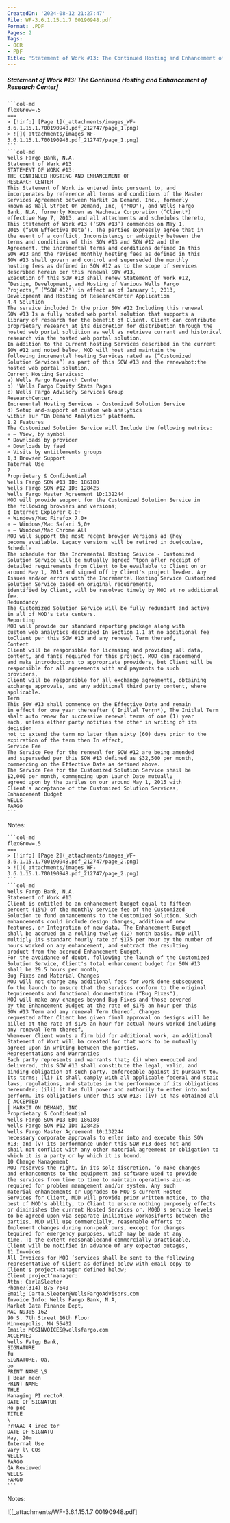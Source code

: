 ```yaml
---
CreatedOn: '2024-08-12 21:27:47'
File: WF-3.6.1.15.1.7 00190948.pdf
Format: .PDF
Pages: 2
Tags:
- OCR
- PDF
Title: 'Statement of Work #13: The Continued Hosting and Enhancement of Research Center'
---
```


##### Statement of Work #13: The Continued Hosting and Enhancement of Research Center]

  
````col
```col-md
flexGrow=.5
===
> [!info] [Page 1](_attachments/images_WF-3.6.1.15.1.700190948.pdf_212747/page_1.png)
> ![](_attachments/images_WF-3.6.1.15.1.700190948.pdf_212747/page_1.png)
```  
```col-md
Wells Fargo Bank, N.A.
Statement of Wark #13  
STATEMENT OF WORK #13:
THE CONTINUED HOSTING AND ENHANCEMENT OF
RESEARCH CENTER  
This Statement of Work is entered into pursuant to, and
incorporates by reference all terms and conditions of the Master
Services Agreement between Markit On Demand, Inc., formerly
known as Wall Street On Demand, Inc, ("MOD"), and Wells Fargo
Bank, N.A, formerly Known as Wachovia Corporation (‘Client*)
effective May 7, 2013, and all attachments and schedules thereto,
This Statement of Work #13 (‘SOW #13”) commences on May 1,
2015 (“SOW Effective Date’). The parties expressly agree that in
the event of a conflict, Inconsistency or ambiguity between the
terms and conditions of this SOW #13 and SOW #12 and the
Agreement, the incremental terms and conditions defined In this
SOW #13 and the ravised monthly hosting fees as defined in this
SOW #13 shall govern and control and superseded the monthly
hosting fees as defined in SOW #12 as to the scope of services
described herein per this renewal SOW #13,  
Execution of this SOW #13 shall renew Statement of Work #12,
“Design, Development, and Hosting of Various Wells Fargo
Projects,” (“SOW #12") in effect as of January 1, 2013,  
Development and Hosting of ResearchCenter Application  
4.4 Solution  
The service included In the prior SOW #12 Including this renewal
SOW #13 Is a fully hosted web portal solution that supports a
library of research for the benefit of Client. Client can contribute
proprietary research at its discretion for distribution through the
hosted web portal soltition as well as retrieve currant and historical
research via the hosted web portal solution,  
In addition to the Current hosting Services described in the current
SOW #12 and noted below, MOD will host and maintain the
following incremental hosting Services nated as (“Customized
Solution Services”) as part of this SOW #13 and the renewabot:the
hosted web portal solution,  
Current Hosting Services:
a) Wells Fargo Research Center
b) ‘Wells Fargo Equity Stats Pages  
c) Wells Fargo Advisory Services Group
ResearchCenter.  
Incremental Hosting Services - Customized Solution Service  
d) Setup and-support of custom web analytics
within aur “On Demand Analytics” platform.  
1.2 Features
The Customized Solution Service will Include the following metrics:
« — View, by symbol
* Downloads by provider
« Downloads by faed
« Visits by entitlements groups  
1,3 Browser Support  
Taternal Use  
7  
Proprietary & Confidential
Wells Fargo SOW #13 ID: 186180
Wells Fargo SOW #12 ID: 128425
Wells Fargo Master Agreement 1D:132244  
MOD will provide support for the Customized Solution Service in
the following browsers and versions;  
¢ Internet Explorer 8.0+  
« Windows/Mac Firefox 7.0+
« — Windows/Mac Safari 5,0+  
« — Windows/Mac Chrome All  
MOD will support the most recent browser Versions ad (hey
become available. Legacy versions will be retired in due(coulse,  
Schedule  
The schedule for the Incremental Hosting Seivice - Customized
Solution Service will be mutually agreed “tpon afler receipt of
detailed requirements from Client to be evailable to Client on or
around May 1, 2015 and signed off by Client's project leader. Any
Issues and/or errors with the Incremental Hosting Service Customized Solution Service based on original requirements,
identified by Client, will be resolved timely by MOD at no additional
fee.  
Redundancy  
The Customized Solution Service will be fully redundant and active
in all of MOD's tata centers.  
Reporting  
MOD will provide our standard reporting package along with
custom web analytics described In Section 1.1 at no additional fee
toClient per this SOW #13 and any renewal Term thereof,  
Content  
Client will be responsible for licensing and providing all data,
content, and fants required for this project. MOD can racommend
and make introductions to appropriate providers, but Client will be
responsible for all agreements with and payments to such
providers,  
Client will be responsible for all exchange agreements, obtaining
exchange approvals, and any additional third party content, where
applicable.  
Term  
This SOW #13 shall commence on the Effective Date and remain
in effect for one year thereafter (‘Inillal Terrn*), The Initlal Term
shalt auto renew for successive renewal terms of one (1) year
each, unless elther party notifies the other in writing of its decision
not to extend the term no later than sixty (60) days prior to the
expiration of the term then In effect,  
Service Fee  
The Service Fee for the renewal for SOW #12 are being amended
and superseded per this SOW #13 defined as $32,500 per month,
commencing on the Effective Date as defined above.  
The Service Fee for the Customized Solution Service shail be
$2,000 per month, commencing upon Launch Date mutually
agreed upon by the pariles on our around May 1, 2015 with
Client's acceptance of the Customized Solution Services,  
Enhancement Budget  
WELLS
FARGO  
```
````
Notes:    
````col
```col-md
flexGrow=.5
===
> [!info] [Page 2](_attachments/images_WF-3.6.1.15.1.700190948.pdf_212747/page_2.png)
> ![](_attachments/images_WF-3.6.1.15.1.700190948.pdf_212747/page_2.png)
```  
```col-md
Wells Fargo Bank, N.A.
Statement of Work #13  
Client is entitled to an enhancement budget equal to fifteen
percent (15%) of the monthly service fee of the Customized
Solution te fund enhancements to the Customized Solution. Such
enhancements could include design changes, addition of new
features, or Integration of new data. The Enhancement Budget
shall be accrued on a rolling twelve (12) month basis. MOD will
multiply its standard hourly rate of $175 per hour by the number of
hours worked on any enhancement, and subtract the resulting
product from the accrued Enhancement Budget,  
For the avoidance of doubt, following the launch of the Customized
Solution Service, Client's total enhancement budget for SOW #13
shall be 29.5 hours per month,  
Bug Fixes and Material Changes  
MOD will not charge any additional fees for work done subsequent
fo the launch to ensure that the services conform to the original
tequirements and functional documentation (“Bug Fixes"),  
MOO will make any changes beyond Bug Fixes and those covered
by the Enhancement Budget at the rate of $175 an hour per this
SOW #13 Term and any renewal Term thereof. Changes
requested after Client has given final approval on designs will be
billed at the rate of $175 an hour for actual hours worked including
any renewal Term thereof,  
Whenever Client wants a firm bid for additional work, an additional
Statement of Wort will ba created for that work to be mutually
agreed upon in writing between the parties.  
Representations and Warranties  
Each party represents and warrants that; (i) when executed and
delivered, this SOW #13 shall constitute the legal, valid, and
binding obligation of such party, enforceable against it pursuant to.
its terms; (li) It shall camply with all applicable federal and staic
laws, regulations, and statutes in the performance of its obligations
hereunder; (ili) it has full power and authorily to enter into.and
perform. its obligations under this SOW #13; (iv) it has obtained all
[ ACCEPTED  
| MARKIT ON DEMAND, INC.  
Proprietary & Confidential
Wells Fargo SOW #13 ED: 186180
Wells Fargo SOW #12 ID: 128425
Wells Fargo Master Agreement 10:132244  
necessary corporate approvals to enler into and execute this SOW
#13; and (v) its performance under this SOW #13 does not and
shail not conflict with any other material agreement or obligation to
which it is a party or by which it is bound.  
10 Change Management  
MOD reserves the right, in its sole discretion, ‘o make changes
and enhancements to the equipment and software used to provide
the services from time to time to maintain operations aid-as
required for problem management and/or system. Any such
material enhancements or upgrades to MOD's current Hosted
Services for Client, MOD will provide prior written notice, to the
best of MOD's abllity, to Cliant to ensure nothing purposely effects
or diminishes the current Hosted Services or. MO0D's service levels
to be agreed upon via separate iniliative workosiforts between the
parties. MOD will use commercially. reasonable efforts to
Implement changes during non-peak ours, except for changes
tequired for emergency purposes, which may be made at any
time, To the extent reasonablecand commercially practicable,
Client will be notified in advance Of any expected outages,  
11 Invoices  
All Invoices for MOD ‘services shall be sent to the following
representative of Client as defined below with email copy to
Client's project-manager defined below;  
Client project'manager:  
Attn: CarlaSleeter  
Phone?(314) 875-7640  
Email; Carta.Sleeter@WellsFargoAdvisors.com
Invoice Info: Wells Fargo Bank, N.A,  
Market Data Finance Dept,  
MAC N9305-162  
90 S. 7th Street 16th Floor  
Minneapolis, MN 55402  
Email: MOSINVOICES@wellsfargo.com  
ACCEPTED
Wells Fatgg Bank,  
SIGNATURE  
fu  
SIGNATURE. Oa,
oo
PRINT NAME \S  
| Bean meen  
PRINT NAME  
THLE
Managing PI rectoR.  
DATE OF SIGNATUR  
Ro poe
TITLE  
\
PrRAAG 4 irec tor
DATE OF SIGNATU  
May, 20m  
Internal Use  
Vary l\ COs  
WELLS  
FARGO  
QA Reviewed  
WELLS
FARGO  
```
````
Notes:  


![[_attachments/WF-3.6.1.15.1.7 00190948.pdf]